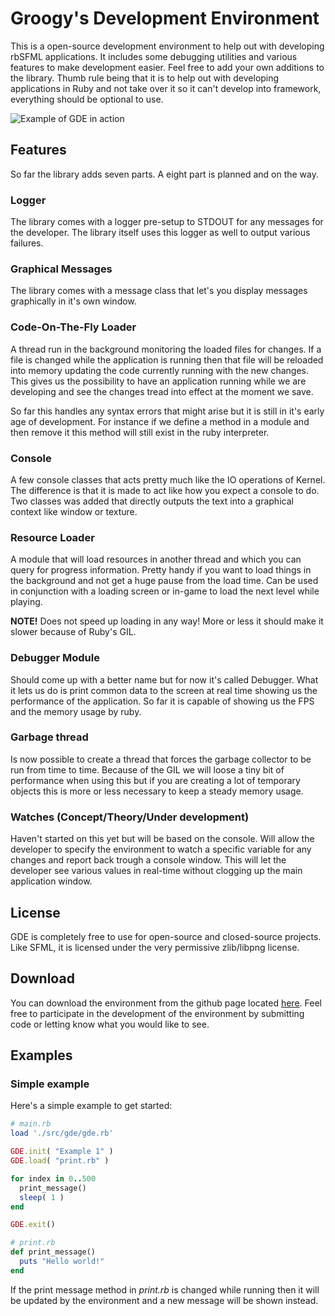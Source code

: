 # Groogy's Development Environment
This is a open-source development environment to help out with developing rbSFML applications. It includes some debugging utilities and various features to make development easier. Feel free to add your own additions to the library. Thumb rule being that it is to help out with developing applications in Ruby and not take over it so it can't develop into framework, everything should be optional to use.

![Example of GDE in action](http://www.sfmluploads.org//cache/pics/141_gde-example.png)

## Features
So far the library adds seven parts. A eight part is planned and on the way.

### Logger
The library comes with a logger pre-setup to STDOUT for any messages for the developer. The library itself uses this logger as well to output various failures.

### Graphical Messages
The library comes with a message class that let's you display messages graphically in it's own window.

### Code-On-The-Fly Loader
A thread run in the background monitoring the loaded files for changes. If a file is changed while the application is running then that file will be reloaded into memory updating the code currently running with the new changes. This gives us the possibility to have an application running while we are developing and see the changes tread into effect at the moment we save.

So far this handles any syntax errors that might arise but it is still in it's early age of development. For instance if we define a method in a module and then remove it this method will still exist in the ruby interpreter. 

### Console
A few console classes that acts pretty much like the IO operations of Kernel. The difference is that it is made to act like how you expect a console to do. Two classes was added that directly outputs the text into a graphical context like window or texture. 

### Resource Loader
A module that will load resources in another thread and which you can query for progress information. Pretty handy if you want to load things in the background and not get a huge pause from the load time. Can be used in conjunction with a loading screen or in-game to load the next level while playing. 

**NOTE!** Does not speed up loading in any way! More or less it should make it slower because of Ruby's GIL.

### Debugger Module
Should come up with a better name but for now it's called Debugger. What it lets us do is print common data to the
screen at real time showing us the performance of the application. So far it is capable of showing us the FPS and the memory usage by ruby.

### Garbage thread
Is now possible to create a thread that forces the garbage collector to be run from time to time. Because of the GIL we will loose a tiny bit of performance when using this but if you are creating a lot of temporary objects this is more or less necessary to keep a steady memory usage.

### Watches (Concept/Theory/Under development)
Haven't started on this yet but will be based on the console. Will allow the developer to specify the environment to watch a specific variable for any changes and report back trough a console window. This will let the developer see various values in real-time without clogging up the main application window.

## License
GDE is completely free to use for open-source and closed-source projects. Like SFML, it is licensed under the very permissive zlib/libpng license.

## Download
You can download the environment from the github page located [here](https://github.com/Groogy/GDE). Feel free to participate in the development of the environment by submitting code or letting know what you would like to see.

## Examples
### Simple example
Here's a simple example to get started:

```ruby
# main.rb
load './src/gde/gde.rb'

GDE.init( "Example 1" )
GDE.load( "print.rb" )

for index in 0..500
  print_message()
  sleep( 1 )
end

GDE.exit()
```
```ruby
# print.rb
def print_message()
  puts "Hello world!"
end
```

If the print message method in _print.rb_ is changed while running then it will be updated by the environment and a new message will be shown instead.